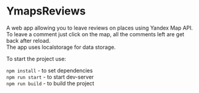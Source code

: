 # YmapsReviews

A web app allowing you to leave reviews on places using Yandex Map API.  
To leave a comment just click on the map, all the comments left are get back after reload.  
The app uses localstorage for data storage. 

To start the project use: 

``npm install`` - to set dependencies  
``npm run start`` - to start dev-server   
``npm run build`` - to build the project   